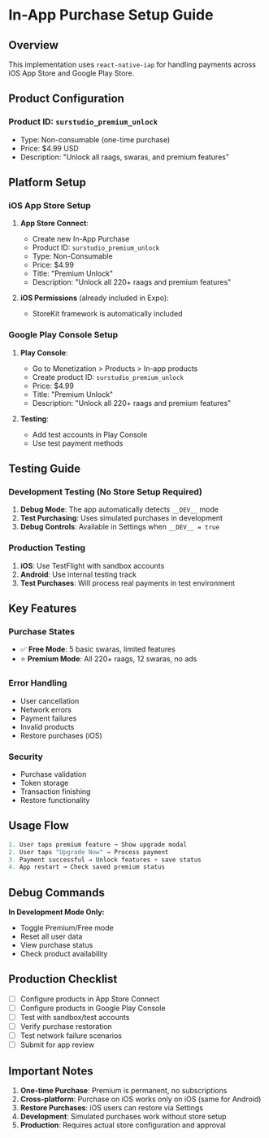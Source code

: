 # In-App Purchase Setup Guide

## Overview
This implementation uses `react-native-iap` for handling payments across iOS App Store and Google Play Store.

## Product Configuration

### Product ID: `surstudio_premium_unlock`
- Type: Non-consumable (one-time purchase)
- Price: $4.99 USD
- Description: "Unlock all raags, swaras, and premium features"

## Platform Setup

### iOS App Store Setup
1. **App Store Connect**:
   - Create new In-App Purchase
   - Product ID: `surstudio_premium_unlock`
   - Type: Non-Consumable
   - Price: $4.99
   - Title: "Premium Unlock"
   - Description: "Unlock all 220+ raags and premium features"

2. **iOS Permissions** (already included in Expo):
   - StoreKit framework is automatically included

### Google Play Console Setup
1. **Play Console**:
   - Go to Monetization > Products > In-app products
   - Create product ID: `surstudio_premium_unlock`
   - Price: $4.99
   - Title: "Premium Unlock"
   - Description: "Unlock all 220+ raags and premium features"

2. **Testing**:
   - Add test accounts in Play Console
   - Use test payment methods

## Testing Guide

### Development Testing (No Store Setup Required)
1. **Debug Mode**: The app automatically detects `__DEV__` mode
2. **Test Purchasing**: Uses simulated purchases in development
3. **Debug Controls**: Available in Settings when `__DEV__ = true`

### Production Testing
1. **iOS**: Use TestFlight with sandbox accounts
2. **Android**: Use internal testing track
3. **Test Purchases**: Will process real payments in test environment

## Key Features

### Purchase States
- ✅ **Free Mode**: 5 basic swaras, limited features
- ⭐ **Premium Mode**: All 220+ raags, 12 swaras, no ads

### Error Handling
- User cancellation
- Network errors
- Payment failures
- Invalid products
- Restore purchases (iOS)

### Security
- Purchase validation
- Token storage
- Transaction finishing
- Restore functionality

## Usage Flow

```javascript
1. User taps premium feature → Show upgrade modal
2. User taps "Upgrade Now" → Process payment
3. Payment successful → Unlock features + save status
4. App restart → Check saved premium status
```

## Debug Commands

**In Development Mode Only:**
- Toggle Premium/Free mode
- Reset all user data
- View purchase status
- Check product availability

## Production Checklist

- [ ] Configure products in App Store Connect
- [ ] Configure products in Google Play Console  
- [ ] Test with sandbox/test accounts
- [ ] Verify purchase restoration
- [ ] Test network failure scenarios
- [ ] Submit for app review

## Important Notes

1. **One-time Purchase**: Premium is permanent, no subscriptions
2. **Cross-platform**: Purchase on iOS works only on iOS (same for Android)
3. **Restore Purchases**: iOS users can restore via Settings
4. **Development**: Simulated purchases work without store setup
5. **Production**: Requires actual store configuration and approval
